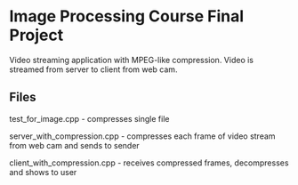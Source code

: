 # Image Processing Course Final Project

Video streaming application with MPEG-like compression. Video is streamed from server to client from web cam.

## Files
test_for_image.cpp - compresses single file

server_with_compression.cpp - compresses each frame of video stream from web cam and sends to sender

client_with_compression.cpp - receives compressed frames, decompresses and shows to user

